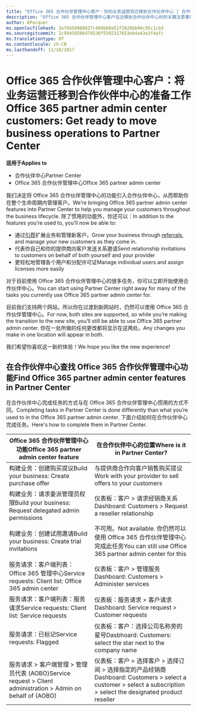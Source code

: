 ```yaml
---
title: "Office 365 合作伙伴管理中心客户：你的业务运营将迁移到合作伙伴中心 | 合作伙伴中心"
description: "Office 365 合作伙伴管理中心客户在迁移到合作伙伴中心时的关键注意事项"
author: KPacquer
ms.openlocfilehash: 2ef8450988027c480b60a51f2626bb94c95c1cb3
ms.sourcegitcommit: 2c99458586d7d536f5502317653eb4a43e2fdafc
ms.translationtype: HT
ms.contentlocale: zh-CN
ms.lasthandoff: 11/10/2017
---
```

# <a name="office-365-partner-admin-center-customers-get-ready-to-move-business-operations-to-partner-center"></a><span data-ttu-id="e8cfb-103">Office 365 合作伙伴管理中心客户：将业务运营迁移到合作伙伴中心的准备工作</span><span class="sxs-lookup"><span data-stu-id="e8cfb-103">Office 365 partner admin center customers: Get ready to move business operations to Partner Center</span></span>

**<span data-ttu-id="e8cfb-104">适用于</span><span class="sxs-lookup"><span data-stu-id="e8cfb-104">Applies to</span></span>** 

- <span data-ttu-id="e8cfb-105">合作伙伴中心</span><span class="sxs-lookup"><span data-stu-id="e8cfb-105">Partner Center</span></span>
- <span data-ttu-id="e8cfb-106">Office 365 合作伙伴管理中心</span><span class="sxs-lookup"><span data-stu-id="e8cfb-106">Office 365 partner admin center</span></span>

<span data-ttu-id="e8cfb-107">我们决定将 Office 365 合作伙伴管理中心的功能引入合作伙伴中心，从而帮助你在整个生命周期内管理客户。</span><span class="sxs-lookup"><span data-stu-id="e8cfb-107">We’re bringing Office 365 partner admin center features into Partner Center to help you manage your customers throughout the business lifecycle.</span></span> <span data-ttu-id="e8cfb-108">除了惯用的功能外，你还可以：</span><span class="sxs-lookup"><span data-stu-id="e8cfb-108">In addition to the features you’re used to, you’ll now be able to:</span></span> 

*  <span data-ttu-id="e8cfb-109">通过[引荐](referrals.md)扩展业务和管理新客户。</span><span class="sxs-lookup"><span data-stu-id="e8cfb-109">Grow your business through [referrals](referrals.md), and manage your new customers as they come in.</span></span>
*  <span data-ttu-id="e8cfb-110">代表你自己和你的提供商向客户发送关系邀请</span><span class="sxs-lookup"><span data-stu-id="e8cfb-110">Send relationship invitations to customers on behalf of both yourself and your provider</span></span>
*  <span data-ttu-id="e8cfb-111">更轻松地管理各个用户和分配许可证</span><span class="sxs-lookup"><span data-stu-id="e8cfb-111">Manage individual users and assign licenses more easily</span></span>

<span data-ttu-id="e8cfb-112">对于目前使用 Office 365 合作伙伴管理中心的很多任务，你可以立即开始使用合作伙伴中心。</span><span class="sxs-lookup"><span data-stu-id="e8cfb-112">You can start using Partner Center right away for many of the tasks you currently use Office 365 partner admin center for.</span></span> 

<span data-ttu-id="e8cfb-113">目前我们支持两个网站，所以你在过渡到新网站时，仍然可以使用 Office 365 合作伙伴管理中心。</span><span class="sxs-lookup"><span data-stu-id="e8cfb-113">For now, both sites are supported, so while you’re making the transition to the new site, you’ll still be able to use Office 365 partner admin center.</span></span> <span data-ttu-id="e8cfb-114">你在一处所做的任何更改都将显示在这两处。</span><span class="sxs-lookup"><span data-stu-id="e8cfb-114">Any changes you make in one location will appear in both.</span></span>

<span data-ttu-id="e8cfb-115">我们希望你喜欢这一新的体验！</span><span class="sxs-lookup"><span data-stu-id="e8cfb-115">We hope you like the new experience!</span></span>

## <a name="find-office-365-partner-admin-center-features-in-partner-center"></a><span data-ttu-id="e8cfb-116">在合作伙伴中心查找 Office 365 合作伙伴管理中心功能</span><span class="sxs-lookup"><span data-stu-id="e8cfb-116">Find Office 365 partner admin center features in Partner Center</span></span>

<span data-ttu-id="e8cfb-117">在合作伙伴中心完成任务的方式与在 Office 365 合作伙伴管理中心惯用的方式不同。</span><span class="sxs-lookup"><span data-stu-id="e8cfb-117">Completing tasks in Partner Center is done differently than what you’re used to in the Office 365 partner admin center.</span></span> <span data-ttu-id="e8cfb-118">下面介绍如何在合作伙伴中心完成任务。</span><span class="sxs-lookup"><span data-stu-id="e8cfb-118">Here's how to complete them in Partner Center.</span></span>

| <span data-ttu-id="e8cfb-119">Office 365 合作伙伴管理中心功能</span><span class="sxs-lookup"><span data-stu-id="e8cfb-119">Office 365 partner admin center feature</span></span>                       | <span data-ttu-id="e8cfb-120">在合作伙伴中心的位置</span><span class="sxs-lookup"><span data-stu-id="e8cfb-120">Where is it in Partner Center?</span></span> | 
|   -----------------------------------------------  | -------------- |
| <span data-ttu-id="e8cfb-121">构建业务：创建购买提议</span><span class="sxs-lookup"><span data-stu-id="e8cfb-121">Build your business: Create purchase offer</span></span> | <span data-ttu-id="e8cfb-122">与提供商合作向客户销售购买提议</span><span class="sxs-lookup"><span data-stu-id="e8cfb-122">Work with your provider to sell offers to your customers</span></span> |
| <span data-ttu-id="e8cfb-123">构建业务：请求委派管理员权限</span><span class="sxs-lookup"><span data-stu-id="e8cfb-123">Build your business: Request delegated admin permissions</span></span> | <span data-ttu-id="e8cfb-124">仪表板：客户 > 请求经销商关系</span><span class="sxs-lookup"><span data-stu-id="e8cfb-124">Dashboard: Customers > Request a reseller relationship</span></span> |
| <span data-ttu-id="e8cfb-125">构建业务：创建试用邀请</span><span class="sxs-lookup"><span data-stu-id="e8cfb-125">Build your business: Create trial invitations</span></span> | <span data-ttu-id="e8cfb-126">不可用。</span><span class="sxs-lookup"><span data-stu-id="e8cfb-126">Not available.</span></span> <span data-ttu-id="e8cfb-127">你仍然可以使用 Office 365 合作伙伴管理中心完成此任务</span><span class="sxs-lookup"><span data-stu-id="e8cfb-127">You can still use Office 365 partner admin center for this</span></span> |
| <span data-ttu-id="e8cfb-128">服务请求：客户端列表：Office 365 管理中心</span><span class="sxs-lookup"><span data-stu-id="e8cfb-128">Service requests: Client list: Office 365 admin center</span></span> | <span data-ttu-id="e8cfb-129">仪表板：客户 > 管理服务</span><span class="sxs-lookup"><span data-stu-id="e8cfb-129">Dashboard: Customers > Administer services</span></span> |
| <span data-ttu-id="e8cfb-130">服务请求：客户端列表：服务请求</span><span class="sxs-lookup"><span data-stu-id="e8cfb-130">Service requests: Client list: Service requests</span></span> | <span data-ttu-id="e8cfb-131">仪表板：服务请求 > 客户请求</span><span class="sxs-lookup"><span data-stu-id="e8cfb-131">Dashboard: Service request > Customer requests</span></span> |
| <span data-ttu-id="e8cfb-132">服务请求：已标记</span><span class="sxs-lookup"><span data-stu-id="e8cfb-132">Service requests: Flagged</span></span> | <span data-ttu-id="e8cfb-133">仪表板：客户：选择公司名称旁的星号</span><span class="sxs-lookup"><span data-stu-id="e8cfb-133">Dasbhoard: Customers: select the star next to the company name</span></span> |
| <span data-ttu-id="e8cfb-134">服务请求 > 客户端管理 > 管理员代表 (AOBO)</span><span class="sxs-lookup"><span data-stu-id="e8cfb-134">Service request > Client administration > Admin on behalf of (AOBO)</span></span> | <span data-ttu-id="e8cfb-135">仪表板：客户 > 选择客户 > 选择订阅 > 选择指定的产品经销商</span><span class="sxs-lookup"><span data-stu-id="e8cfb-135">Dashboard: Customers > select a customer > select a subscription > select the designated product reseller</span></span> |


